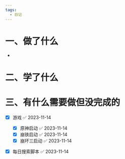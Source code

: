 ```yaml
---
tags:
  - 日记
---
```



# 一、做了什么

- 


# 二、学了什么




# 三、有什么需要做但没完成的
- [x] 游戏 ✅ 2023-11-14
	- [x] 原神启动 ✅ 2023-11-14
	- [x] 崩铁启动 ✅ 2023-11-14
	- [x] 崩坏三启动 ✅ 2023-11-14
- [x] 每日搜索脚本 ✅ 2023-11-14

